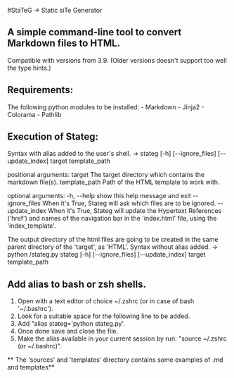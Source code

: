 #StaTeG -> Static siTe Generator

## A simple command-line tool to convert Markdown files to HTML.
Compatible with versions from 3.9. (Older versions doesn't support too well the type hints.)

## Requirements:
The following python modules to be installed:
	- Markdown
	- Jinja2
	- Colorama
	- Pathlib
 
## Execution of Stateg:

Syntax with alias added to the user's shell. -> stateg [-h] [--ignore_files] [--update_index] target template_path

positional arguments:
  target          The target directory which contains the markdown file(s).
  template_path   Path of the HTML template to work with.

optional arguments:
  -h, --help      show this help message and exit
  --ignore_files  When it's True, Stateg will ask which files are to be ignored.
  --update_index  When it's True, Stateg will update the Hypertext References ('href') 
				  and names of the navigation bar in the 'index.html' file, using the 'index_template'.

The output directory of the html files are going to be created in the same parent directory of the 'target', as 'HTML'.
Syntax without alias added. -> python <path>/stateg.py stateg [-h] [--ignore_files] [--update_index] target template_path

## Add alias to bash or zsh shells.

1. Open with a text editor of choice ~/.zshrc (or in case of bash '~/.bashrc').
2. Look for a suitable space for the following line to be added.
3. Add "alias stateg='python <path of stateg dir>stateg.py'.
4. Once done save and close the file.
5. Make the alias available in your current session by run: "source ~/.zshrc (or ~/.bashrc)".

** The 'sources' and 'templates' directory contains some examples of .md and templates**
